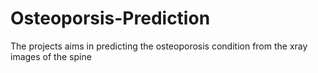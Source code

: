 # Osteoporsis-Prediction
The projects aims in predicting the osteoporosis  condition from the xray images of the spine
